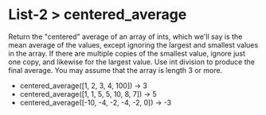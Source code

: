 # List-2 > centered_average

Return the "centered" average of an array of ints, which we'll say is the mean average of the values, except ignoring the largest and smallest values in the array. If there are multiple copies of the smallest value, ignore just one copy, and likewise for the largest value. Use int division to produce the final average. You may assume that the array is length 3 or more.

- centered_average([1, 2, 3, 4, 100]) → 3
- centered_average([1, 1, 5, 5, 10, 8, 7]) → 5
- centered_average([-10, -4, -2, -4, -2, 0]) → -3